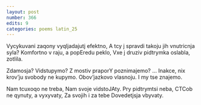 ```yaml
---
layout: post
number: 366
edits: 9
categories: poems latin_25
---
```


Vycykuvani zaqony vyqljadajutj efektno,
A tcy j spravdi takoju jih vnutricnja syla?
Komfortno v raju, a popEredu peklo, 
Vxe j druziv pidtrymka oslabla, zotlila.

Zdamosja? Vidstupymo?
Z mostiv praporY poznimajemo?
… Inakce, nix krovʼju svobody ne kupymo.
Obov’jazkovo vlasnoju.
I my tse znajemo.

Nam tcuxoqo ne treba,
Nam svoje vidstoJAty.
Pry pidtrymtsi neba,
CTCob ne qynuty, a vyxyvaty,
Za svojih i za tebe
Dovedetjsja vbyvaty.
